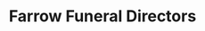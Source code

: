 ---
title: "Farrow Funeral Directors"
url: /shamokin/farrow-funeral-directors/
shop: Bestattungen
---
